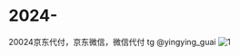# 2024-
20024京东代付，京东微信，微信代付
tg @yingying_guai
![1](https://github.com/user-attachments/assets/a01e142d-af08-4e0d-8b20-d8217191d57d)
